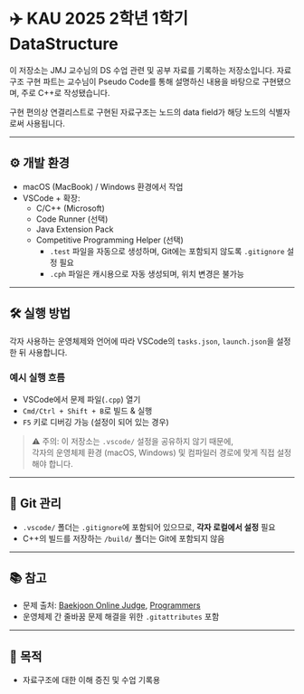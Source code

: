 # ✈️ KAU 2025 2학년 1학기 DataStructure 

이 저장소는 JMJ 교수님의 DS 수업 관련 및 공부 자료를 기록하는 저장소입니다.
자료구조 구현 파트는 교수님이 Pseudo Code를 통해 설명하신 내용을 바탕으로 구현됐으며, 주로 C++로 작성됐습니다.

구현 편의상 연결리스트로 구현된 자료구조는 노드의 data field가 해당 노드의 식별자로써 사용됩니다.

---

## ⚙️ 개발 환경

- macOS (MacBook) / Windows 환경에서 작업
- VSCode + 확장:  
  - C/C++ (Microsoft)  
  - Code Runner (선택)  
  - Java Extension Pack
  - Competitive Programming Helper (선택)
    - `.test` 파일을 자동으로 생성하며, Git에는 포함되지 않도록 `.gitignore` 설정 필요
    - `.cph` 파일은 캐시용으로 자동 생성되며, 위치 변경은 불가능

---

## 🛠️ 실행 방법

각자 사용하는 운영체제와 언어에 따라 VSCode의 `tasks.json`, `launch.json`을 설정한 뒤 사용합니다.

### 예시 실행 흐름

- VSCode에서 문제 파일(`.cpp`) 열기
- `Cmd/Ctrl + Shift + B`로 빌드 & 실행
- `F5` 키로 디버깅 가능 (설정이 되어 있는 경우)

> ⚠️ 주의: 이 저장소는 `.vscode/` 설정을 공유하지 않기 때문에,  
> 각자의 운영체제 환경 (macOS, Windows) 및 컴파일러 경로에 맞게 직접 설정해야 합니다.

---

## 📌 Git 관리

- `.vscode/` 폴더는 `.gitignore`에 포함되어 있으므로, **각자 로컬에서 설정** 필요
- C++의 빌드를 저장하는 `/build/` 폴더는 Git에 포함되지 않음

---

## 📚 참고

- 문제 출처: [Baekjoon Online Judge](https://www.acmicpc.net/), [Programmers](https://programmers.co.kr/)
- 운영체제 간 줄바꿈 문제 해결을 위한 `.gitattributes` 포함

---

## 🙌 목적

- 자료구조에 대한 이해 증진 및 수업 기록용
